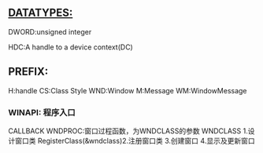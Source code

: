 ## [DATATYPES:](https://docs.microsoft.com/en-us/windows/win32/winprog/windows-data-types)

DWORD:unsigned integer

HDC:A handle to a device context(DC)

## PREFIX:
H:handle
CS:Class Style
WND:Window
M:Message
WM:WindowMessage

### WINAPI: 程序入口

CALLBACK WNDPROC:窗口过程函数，为WNDCLASS的参数
WNDCLASS 1.设计窗口类
RegisterClass(&wndclass)2.注册窗口类
3.创建窗口
4.显示及更新窗口
